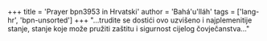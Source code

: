+++
title = 'Prayer bpn3953 in Hrvatski'
author = 'Bahá'u'lláh'
tags = ['lang-hr', 'bpn-unsorted']
+++
"…trudite se dostići ovo uzvišeno i najplemenitije stanje, stanje koje može pružiti zaštitu i sigurnost cijelog čovječanstva…"
